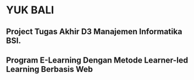 # YUK BALI
## Project Tugas Akhir D3 Manajemen Informatika BSI.
## Program E-Learning Dengan Metode Learner-led Learning Berbasis Web 